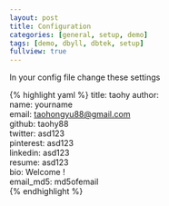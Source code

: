 ```yaml
---
layout: post
title: Configuration
categories: [general, setup, demo]
tags: [demo, dbyll, dbtek, setup]
fullview: true
---
```


In your config file change these settings

{% highlight yaml %}
title: taohy
author:  
  name: yourname  
  email: taohongyu88@gmail.com  
  github: taohy88  
  twitter: asd123  
  pinterest: asd123  
  linkedin: asd123  
  resume: asd123  
  bio: Welcome !  
  email_md5: md5ofemail  
{% endhighlight %}